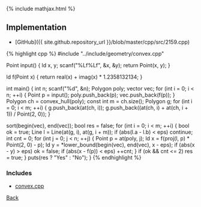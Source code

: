 {% include mathjax.html %}



## Implementation

- [GitHub]({{ site.github.repository_url }}/blob/master/cpp/src/2159.cpp)

{% highlight cpp %}
#include "../include/geometry/convex.cpp"

Point input() {
  ld x, y;
  scanf("%Lf%Lf", &x, &y);
  return Point(x, y);
}

ld f(Point x) { return real(x) + imag(x) * 1.2358132134; }

int main() {
  int n;
  scanf("%d", &n);
  Polygon poly;
  vector<ld> vec;
  for (int i = 0; i < n; ++i) {
    Point p = input();
    poly.push_back(p);
    vec.push_back(f(p));
  }
  Polygon ch = convex_hull(poly);
  const int m = ch.size();
  Polygon g;
  for (int i = 0; i < m; ++i) {
    g.push_back(at(ch, i));
    g.push_back((at(ch, i) + at(ch, i + 1)) / Point(2, 0));
  }

  sort(begin(vec), end(vec));
  bool res = false;
  for (int i = 0; i < m; ++i) {
    bool ok = true;
    Line l = Line(at(g, i), at(g, i + m));
    if (abs(l.a - l.b) < eps) continue;
    int cnt = 0;
    for (int j = 0; j < n; ++j) {
      Point p = at(poly, j);
      ld x = f(proj(l, p) * Point(2, 0) - p);
      ld y = *lower_bound(begin(vec), end(vec), x - eps);
      if (abs(x - y) > eps) ok = false;
      if (abs(x - f(p)) < eps) ++cnt;
    }
    if (ok && cnt <= 2) res = true;
  }
  puts(res ? "Yes" : "No");
}
{% endhighlight %}

### Includes

- [convex.cpp](../include/geometry/convex)

[Back](..)
